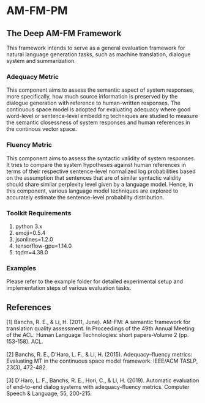 # AM-FM-PM

## The Deep AM-FM Framework

This framework intends to serve as a general evaluation framework for natural language generation tasks, such as machine translation, dialogue system and summarization. 

### Adequacy Metric

This component aims to assess the semantic aspect of system responses, more specifically, how much source information is preserved by the dialogue generation with reference to human-written responses. The continuous space model is adopted for evaluating adequacy where good word-level or sentence-level embedding techniques are studied to measure the semantic closessness of system responses and human references in the continous vector space.

### Fluency Metric

This component aims to assess the syntactic validity of system responses. It tries to compare the system hypotheses against human references in terms of their respective sentence-level normalized log probabilities based on the assumption that sentences that are of similar syntactic validity should share similar perplexity level given by a language model. Hence, in this component, various language model techniques are explored to accurately estimate the sentence-level probability distribution.

### Toolkit Requirements

1. python 3.x
2. emoji=0.5.4
3. jsonlines=1.2.0
4. tensorflow-gpu=1.14.0
5. tqdm=4.38.0

### Examples

Please refer to the example folder for detailed experimental setup and implementation steps of various evaluation tasks.

## References
<a id="1">[1]</a> 
Banchs, R. E., & Li, H. (2011, June). AM-FM: A semantic framework for translation quality assessment. In Proceedings of the 49th Annual Meeting of the ACL: Human Language Technologies: short papers-Volume 2 (pp. 153-158). ACL.
<br><br>
<a id="2">[2]</a>
 Banchs, R. E., D’Haro, L. F., & Li, H. (2015). Adequacy–fluency metrics: Evaluating MT in the continuous space model framework. IEEE/ACM TASLP, 23(3), 472-482.
<br><br>
<a id="3">[3]</a>
D'Haro, L. F., Banchs, R. E., Hori, C., & Li, H. (2019). Automatic evaluation of end-to-end dialog systems with adequacy-fluency metrics. Computer Speech & Language, 55, 200-215.

